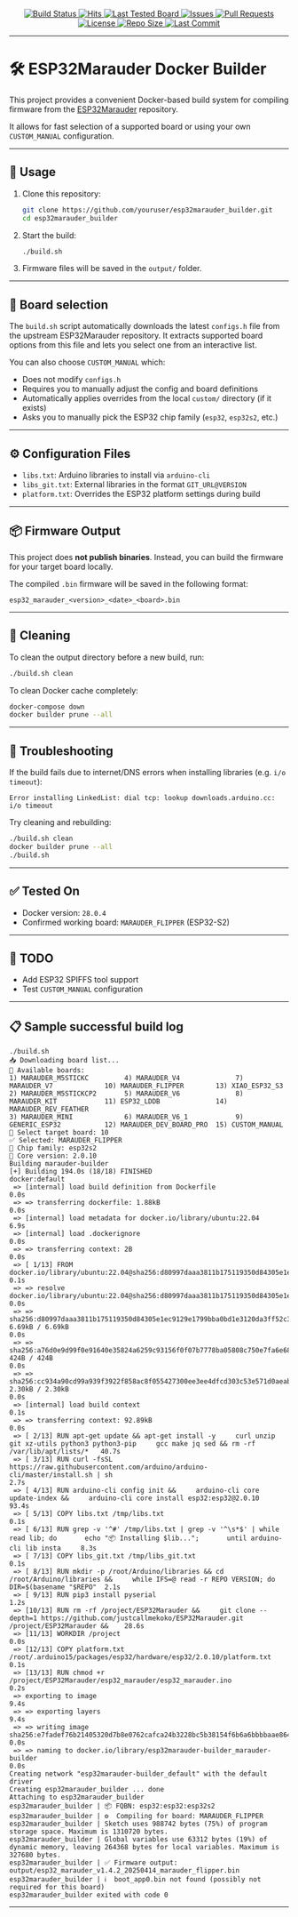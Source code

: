 <p align="center">
  <a href="https://github.com/Nigdzie/esp32marauder-builder/actions">
    <img alt="Build Status" src="https://github.com/Nigdzie/esp32marauder-builder/actions/workflows/build.yml/badge.svg">
  </a>
  <a href="https://hits.sh/github.com/Nigdzie/esp32marauder-builder/">
    <img alt="Hits" src="https://hits.sh/github.com/Nigdzie/esp32marauder-builder.svg">
  </a>
  <a href="https://github.com/Nigdzie/esp32marauder-builder">
    <img alt="Last Tested Board" src="https://img.shields.io/endpoint?url=https://gist.githubusercontent.com/Nigdzie/aa68aaebc4b73cd93e3a70f42b9d9958/raw/last_board.json">
  </a>
  <a href="https://github.com/Nigdzie/esp32marauder-builder/issues">
    <img alt="Issues" src="https://img.shields.io/github/issues/Nigdzie/esp32marauder-builder">
  </a>
  <a href="https://github.com/Nigdzie/esp32marauder-builder/pulls">
    <img alt="Pull Requests" src="https://img.shields.io/github/issues-pr/Nigdzie/esp32marauder-builder">
  </a>
  <a href="https://github.com/Nigdzie/esp32marauder-builder/blob/main/LICENSE">
    <img alt="License" src="https://img.shields.io/github/license/Nigdzie/esp32marauder-builder">
  </a>
  <a href="https://github.com/Nigdzie/esp32marauder-builder">
    <img alt="Repo Size" src="https://img.shields.io/github/repo-size/Nigdzie/esp32marauder-builder">
  </a>
  <a href="https://github.com/Nigdzie/esp32marauder-builder/commits/main">
    <img alt="Last Commit" src="https://img.shields.io/github/last-commit/Nigdzie/esp32marauder-builder">
  </a>
</p>



---
# 🛠 ESP32Marauder Docker Builder

This project provides a convenient Docker-based build system for compiling firmware from the [ESP32Marauder](https://github.com/justcallmekoko/ESP32Marauder) repository.

It allows for fast selection of a supported board or using your own `CUSTOM_MANUAL` configuration.

---

## 🔧 Usage

1. Clone this repository:
   ```bash
   git clone https://github.com/youruser/esp32marauder_builder.git
   cd esp32marauder_builder
   ```

2. Start the build:
   ```bash
   ./build.sh
   ```

3. Firmware files will be saved in the `output/` folder.

---

## 🧩 Board selection

The `build.sh` script automatically downloads the latest `configs.h` file from the upstream ESP32Marauder repository. It extracts supported board options from this file and lets you select one from an interactive list.

You can also choose `CUSTOM_MANUAL` which:
- Does not modify `configs.h`
- Requires you to manually adjust the config and board definitions
- Automatically applies overrides from the local `custom/` directory (if it exists)
- Asks you to manually pick the ESP32 chip family (`esp32`, `esp32s2`, etc.)

---

## ⚙️ Configuration Files

- `libs.txt`: Arduino libraries to install via `arduino-cli`
- `libs_git.txt`: External libraries in the format `GIT_URL@VERSION`
- `platform.txt`: Overrides the ESP32 platform settings during build

---

## 📦 Firmware Output

This project does **not publish binaries**.
Instead, you can build the firmware for your target board locally.

The compiled `.bin` firmware will be saved in the following format:
```
esp32_marauder_<version>_<date>_<board>.bin
```

---

## 🧹 Cleaning

To clean the output directory before a new build, run:
```bash
./build.sh clean
```

To clean Docker cache completely:
```bash
docker-compose down
docker builder prune --all
```

---

## 🐛 Troubleshooting

If the build fails due to internet/DNS errors when installing libraries (e.g. `i/o timeout`):
```
Error installing LinkedList: dial tcp: lookup downloads.arduino.cc: i/o timeout
```
Try cleaning and rebuilding:
```bash
./build.sh clean
docker builder prune --all
./build.sh
```

---

## ✅ Tested On

- Docker version: `28.0.4`
- Confirmed working board: `MARAUDER_FLIPPER` (ESP32-S2)

---

## 📄 TODO

- Add ESP32 SPIFFS tool support
- Test `CUSTOM_MANUAL` configuration

---

## 📋 Sample successful build log

```
./build.sh
📥 Downloading board list...
🎯 Available boards:
1) MARAUDER_M5STICKC         4) MARAUDER_V4              7) MARAUDER_V7             10) MARAUDER_FLIPPER        13) XIAO_ESP32_S3
2) MARAUDER_M5STICKCP2       5) MARAUDER_V6              8) MARAUDER_KIT            11) ESP32_LDDB              14) MARAUDER_REV_FEATHER
3) MARAUDER_MINI             6) MARAUDER_V6_1            9) GENERIC_ESP32           12) MARAUDER_DEV_BOARD_PRO  15) CUSTOM_MANUAL
🔧 Select target board: 10
✅ Selected: MARAUDER_FLIPPER
🔧 Chip family: esp32s2
🧱 Core version: 2.0.10
Building marauder-builder
[+] Building 194.0s (18/18) FINISHED                                                                                                             docker:default
 => [internal] load build definition from Dockerfile                                                                                                       0.0s
 => => transferring dockerfile: 1.88kB                                                                                                                     0.0s
 => [internal] load metadata for docker.io/library/ubuntu:22.04                                                                                            6.9s
 => [internal] load .dockerignore                                                                                                                          0.0s
 => => transferring context: 2B                                                                                                                            0.0s
 => [ 1/13] FROM docker.io/library/ubuntu:22.04@sha256:d80997daaa3811b175119350d84305e1ec9129e1799bba0bd1e3120da3ff52c3                                    0.1s
 => => resolve docker.io/library/ubuntu:22.04@sha256:d80997daaa3811b175119350d84305e1ec9129e1799bba0bd1e3120da3ff52c3                                      0.0s
 => => sha256:d80997daaa3811b175119350d84305e1ec9129e1799bba0bd1e3120da3ff52c3 6.69kB / 6.69kB                                                             0.0s
 => => sha256:a76d0e9d99f0e91640e35824a6259c93156f0f07b7778ba05808c750e7fa6e68 424B / 424B                                                                 0.0s
 => => sha256:cc934a90cd99a939f3922f858ac8f055427300ee3ee4dfcd303c53e571d0aeab 2.30kB / 2.30kB                                                             0.0s
 => [internal] load build context                                                                                                                          0.1s
 => => transferring context: 92.89kB                                                                                                                       0.0s
 => [ 2/13] RUN apt-get update && apt-get install -y     curl unzip git xz-utils python3 python3-pip     gcc make jq sed && rm -rf /var/lib/apt/lists/*   40.7s
 => [ 3/13] RUN curl -fsSL https://raw.githubusercontent.com/arduino/arduino-cli/master/install.sh | sh                                                    2.7s
 => [ 4/13] RUN arduino-cli config init &&     arduino-cli core update-index &&     arduino-cli core install esp32:esp32@2.0.10                           93.4s
 => [ 5/13] COPY libs.txt /tmp/libs.txt                                                                                                                    0.1s
 => [ 6/13] RUN grep -v '^#' /tmp/libs.txt | grep -v '^\s*$' | while read lib; do       echo "📦 Installing $lib...";       until arduino-cli lib insta     8.3s
 => [ 7/13] COPY libs_git.txt /tmp/libs_git.txt                                                                                                            0.1s
 => [ 8/13] RUN mkdir -p /root/Arduino/libraries && cd /root/Arduino/libraries &&     while IFS=@ read -r REPO VERSION; do         DIR=$(basename "$REPO"  2.1s
 => [ 9/13] RUN pip3 install pyserial                                                                                                                      1.2s
 => [10/13] RUN rm -rf /project/ESP32Marauder &&     git clone --depth=1 https://github.com/justcallmekoko/ESP32Marauder.git /project/ESP32Marauder &&    28.6s
 => [11/13] WORKDIR /project                                                                                                                               0.0s
 => [12/13] COPY platform.txt /root/.arduino15/packages/esp32/hardware/esp32/2.0.10/platform.txt                                                           0.1s
 => [13/13] RUN chmod +r /project/ESP32Marauder/esp32_marauder/esp32_marauder.ino                                                                          0.2s
 => exporting to image                                                                                                                                     9.4s
 => => exporting layers                                                                                                                                    9.4s
 => => writing image sha256:e7fadef76b21405320d7b8e0762cafca24b3228bc5b38154f6b6a6bbbbaae864                                                               0.0s
 => => naming to docker.io/library/esp32marauder-builder_marauder-builder                                                                                  0.0s
Creating network "esp32marauder-builder_default" with the default driver
Creating esp32marauder_builder ... done
Attaching to esp32marauder_builder
esp32marauder_builder | 📦 FQBN: esp32:esp32:esp32s2
esp32marauder_builder | ⚙️  Compiling for board: MARAUDER_FLIPPER
esp32marauder_builder | Sketch uses 988742 bytes (75%) of program storage space. Maximum is 1310720 bytes.
esp32marauder_builder | Global variables use 63312 bytes (19%) of dynamic memory, leaving 264368 bytes for local variables. Maximum is 327680 bytes.
esp32marauder_builder | ✅ Firmware output: output/esp32_marauder_v1.4.2_20250414_marauder_flipper.bin
esp32marauder_builder | ℹ️  boot_app0.bin not found (possibly not required for this board)
esp32marauder_builder exited with code 0

```

---
